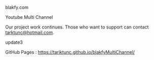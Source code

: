 blakfy.com

Youtube Multi Channel

Our project work continues. Those who want to support can contact tarktunc@hotmail.com.

update3

GitHub Pages : https://tariktunc.github.io/blakfyMultiChannel/
